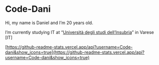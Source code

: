 # Code-Dani

Hi, my name is Daniel and I’m 20 years old.

I’m currently studying IT at “[Università degli studi dell’Insubria](https://www.uninsubria.it/)” in Varese [IT]

[https://github-readme-stats.vercel.app/api?username=Code-dani&show_icons=true](https://github-readme-stats.vercel.app/api?username=Code-dani&show_icons=true)
